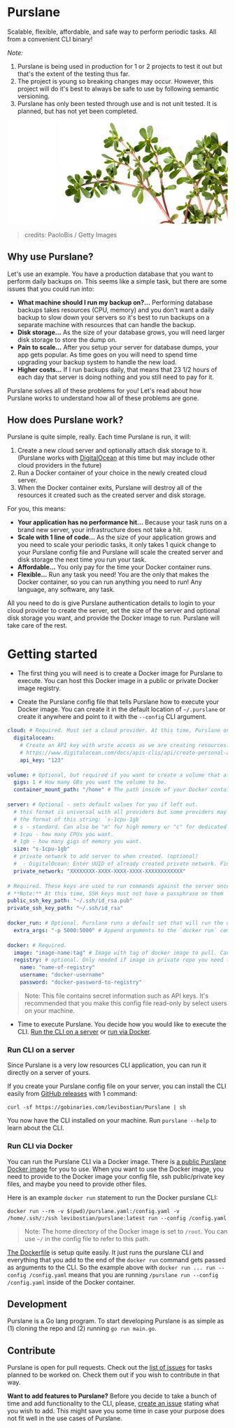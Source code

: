 # Purslane

Scalable, flexible, affordable, and safe way to perform periodic tasks. All from a convenient CLI binary!

*Note:* 
1. Purslane is being used in production for 1 or 2 projects to test it out but that's the extent of the testing thus far. 
2. The project is young so breaking changes may occur. However, this project will do it's best to always be safe to use by following semantic versioning. 
3. Purslane has only been tested through use and is not unit tested. It is planned, but has not yet been completed. 

![logo](misc/logo.jpg)
> credits: PaoloBis / Getty Images

## Why use Purslane? 

Let's use an example. You have a production database that you want to perform daily backups on. This seems like a simple task, but there are some issues that you could run into:

* **What machine should I run my backup on?...** Performing database backups takes resources (CPU, memory) and you don't want a daily backup to slow down your servers so it's best to run backups on a separate machine with resources that can handle the backup. 
* **Disk storage...** As the size of your database grows, you will need larger disk storage to store the dump on. 
* **Pain to scale...** After you setup your server for database dumps, your app gets popular. As time goes on you will need to spend time upgrading your backup system to handle the new load.
* **Higher costs...** If I run backups daily, that means that 23 1/2 hours of each day that server is doing nothing and you still need to pay for it.

Purslane solves all of these problems for you! Let's read about how Purslane works to understand how all of these problems are gone.

## How does Purslane work?

Purslane is quite simple, really. Each time Purslane is run, it will:
1. Create a new cloud server and optionally attach disk storage to it. (Purslane works with [DigitalOcean](https://www.digitalocean.com/) at this time but may include other cloud providers in the future)
2. Run a Docker container of your choice in the newly created cloud server. 
3. When the Docker container exits, Purslane will destroy all of the resources it created such as the created server and disk storage. 

For you, this means:
* **Your application has no performance hit...** Because your task runs on a brand new server, your infrastructure does not take a hit. 
* **Scale with 1 line of code...** As the size of your application grows and you need to scale your periodic tasks, it only takes 1 quick change to your Purslane config file and Purslane will scale the created server and disk storage the next time you run your task. 
* **Affordable...** You only pay for the time your Docker container runs. 
* **Flexible...** Run any task you need! You are the only that makes the Docker container, so you can run anything you need to run! Any language, any software, any task. 

All you need to do is give Purslane authentication details to login to your cloud provider to create the server, set the size of the server and optional disk storage you want, and provide the Docker image to run. Purslane will take care of the rest. 

# Getting started

* The first thing you will need is to create a Docker image for Purslane to execute. You can host this Docker image in a public or private Docker image registry. 

* Create the Purslane config file that tells Purslane how to execute your Docker image. You can create it in the default location of `~/.purslane` or create it anywhere and point to it with the `--config` CLI argument. 

```yaml
cloud: # Required. Must set a cloud provider. At this time, Purslane only works with DigitalOcean
  digitalocean:
    # Create an API key with write access as we are creating resources. 
    # https://www.digitalocean.com/docs/apis-clis/api/create-personal-access-token/
    api_key: "123" 

volume: # Optional, but required if you want to create a volume that attaches to the server. 
  gigs: 1 # How many GBs you want the volume to be. 
  container_mount_path: "/home" # The path inside of your Docker container you want the volume to attach to. 

server: # Optional - sets default values for you if left out. 
  # this format is universal with all providers but some providers may not have the combination you specify. This format will be converted to the string specific to the cloud provider for you. 
  # the format of this string: `s-1cpu-1gb`
  # s - standard. Can also be "m" for high memory or "c" for dedicated CPU. 
  # 1cpu - how many CPUs you want. 
  # 1gb - how many gigs of memory you want. 
  size: "s-1cpu-1gb" 
  # private network to add server to when created. (optional)
  #  - DigitalOcean: Enter UUID of already created private network. Find UUID in DigitalOcean's website > select a VPC > See UUID in URL of webpage. 
  private_network: "XXXXXXXX-XXXX-XXXX-XXXX-XXXXXXXXXXXX" 

# Required. These keys are used to run commands against the server once it's created. The machine you run the CLI from will SSH into the created server and send commands to it. 
# **Note:** At this time, SSH keys must not have a passphrase on them 
public_ssh_key_path: "~/.ssh/id_rsa.pub"
private_ssh_key_path: "~/.ssh/id_rsa"

docker_run: # Optional. Purslane runs a default set that will run the docker container just fine. 
  extra_args: "-p 5000:5000" # Append arguments to the `docker run` command. Great place to add ports bindings or environment variables, for example. 

docker: # Required. 
  image: "image-name:tag" # Image with tag of docker image to pull. Can be from private or public repo. 
  registry: # optional. Only needed if image in private repo you need to authenticate with. 
    name: "name-of-registry"
    username: "docker-username"
    password: "docker-password-to-registry"
```

> Note: This file contains secret information such as API keys. It's recommended that you make this config file read-only by select users on your machine. 

* Time to execute Purslane. You decide how you would like to execute the CLI. [Run the CLI on a server](#run-cli-on-a-server) or [run via Docker](#run-cli-via-docker). 

### Run CLI on a server 

Since Purslane is a very low resources CLI application, you can run it directly on a server of yours. 

If you create your Purslane config file on your server, you can install the CLI easily from [GitHub releases](https://github.com/levibostian/purslane/releases) with 1 command:

```
curl -sf https://gobinaries.com/levibostian/Purslane | sh
```

You now have the CLI installed on your machine. Run `purslane --help` to learn about the CLI. 

### Run CLI via Docker

You can run the Purslane CLI via a Docker image. There is [a public Purslane Docker image](https://hub.docker.com/levibostian/purslane) for you to use. When you want to use the Docker image, you need to provide to the Docker image your config file, ssh public/private key files, and maybe you need to provide other files. 

Here is an example `docker run` statement to run the Docker purslane CLI:
```
docker run --rm -v $(pwd)/purslane.yaml:/config.yaml -v /home/.ssh/:/ssh levibostian/purslane:latest run --config /config.yaml
```

> Note: The home directory of the Docker image is set to `/root`. You can use `~/` in the config file to refer to this path. 

[The Dockerfile](Dockerfile) is setup quite easily. It just runs the purslane CLI and everything that you add to the end of the `docker run` command gets passed as arguments to the CLI. So the example above with `docker run ... run --config /config.yaml` means that you are running `/purslane run --config /config.yaml` inside of the Docker container. 

## Development 

Purslane is a Go lang program. To start developing Purslane is as simple as (1) cloning the repo and (2) running `go run main.go`.

## Contribute

Purslane is open for pull requests. Check out the [list of issues](https://github.com/levibostian/purslane/issues) for tasks planned to be worked on. Check them out if you wish to contribute in that way.

**Want to add features to Purslane?** Before you decide to take a bunch of time and add functionality to the CLI, please, [create an issue](https://github.com/levibostian/Purslane/issues/new) stating what you wish to add. This might save you some time in case your purpose does not fit well in the use cases of Purslane.
